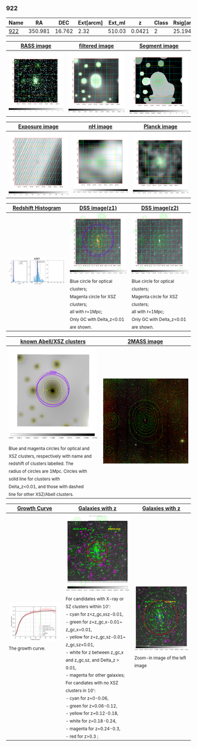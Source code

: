 <div STYLE="page-break-after: always;"></div>

### 922

|Name          |RA          |DEC      | Ext[arcm] | Ext_ml | z    | Class| Rsig[arcmin] | CRsig[c/s] | CR500[c/s] | R500[Mpc] |L500[erg/s]|F500[erg/s/cm^2]| M500[Msun]|Tx[keV]|beta|GC(XSZ,Delta_z<0.01)| GC(OPT,Delta_z<0.01)|GC|alias|
|--------------|------------|------------|---|---|-----------|--------|------|------|----|----|----|----|----|----|----|----|----|----|---|
|[922](script/922.md)     | 350.981       | 16.762       | 2.32    | 510.03   | 0.0421 | 2   | 25.194 |1.167 |1.115 |0.903 |8.454e+43 |2.040e-11 |2.182e+14 |3.512 |0.669 |Tar, |Wen, |Tar, |k267|

|[RASS image](../image/922/922_img.pdf)|[filtered image](../image/922/922_fil.pdf)|[Segment image](../image/922/922_seg.pdf)|
|-------------------|--------------------|-------------------|
| <img src="../image/922/922_img.png" width="300">  | <img src="../image/922/922_fil.png" width="300">   | <img src="../image/922/922_seg.png" width="300">  |

|[Exposure image](../image/922/922_mex.pdf)| [nH image](../image/922/922_nh.pdf)| [Planck image](../image/922/922_p.pdf)|
|-------------------|--------------------|-------------------|
|<img src="../image/922/922_mex.png" width="300">   | <img src="../image/922/922_nh.png" width="300">    | <img src="../image/922/922_p.png" width="300"> |

|[Redshift Histogram](../image/922/922_zg.pdf) | [DSS image(z1)](../image/922/922_dss_z1.pdf)      |  [DSS image(z2)](../image/922/922_dss_z2.pdf)    |
|-------------------|--------------------|-------------------|
|<img src="../image/922/922_zg.png" width="300"> |<img src="../image/922/922_dss_z1.png" width="300"> <sub><br>Blue circle for optical clusters; <br>Magenta circle for XSZ clusters; <br>all with r=1Mpc; <br>Only GC with Delta_z<0.01 are shown. </sub>| <img src="../image/922/922_dss_z2.png" width="300"><sub><br>Blue circle for optical clusters; <br>Magenta circle for XSZ clusters; <br>all with r=1Mpc; <br>Only GC with Delta_z<0.01 are shown. </sub> |

|[known Abell/XSZ clusters](../image/922/922_m.pdf) | [2MASS image](../image/922/922_2mass.pdf)      |
|-------------------|-------------------|
|<img src=../image/922/922_m.png width="300"> <sub><br>Blue and magenta circles for optical and <br>XSZ clusters, respectively with name and <br>redshift of clusters labelled. The <br>radius of circles are 1Mpc. Circles with <br>solid line for clusters with <br>Delta_z<0.01, and those with dashed <br>line for other XSZ/Abell clusters.        </sub>|<img src="../image/922/922_2mass.png" width="300">  |

|[Growth Curve](../image/922/922_gca_all.png) |[Galaxies with z](../image/922/922_opt_ned.pdf) |[Galaxies with z](../image/922/922_opt_ned_zoom.pdf) |
|-------------------|-------------------|-------------------|
| <img src="../image/922/922_gca_all.png" width="300"> <sub><br>The growth curve.</sub>| <img src=../image/922/922_opt_ned.png width="300"> <br><sub> For candidates with X-ray or SZ clusters within 10': <br> - cyan for z<z_gc,xsz-0.01, <br> - green for z=z_gc,x-0.01~ z_gc,x+0.01, <br> - yellow for z=z_gc,sz-0.01~ z_gc,sz+0.01, <br> - white for z between z_gc,x and z_gc,sz, and Delta_z > 0.01, <br> - magenta for other galaxies; <br>For candiates with no XSZ clusters in 10': <br> - cyan for z=0-0.06, <br> - green for z=0.06-0.12, <br> - yellow for z=0.12-0.18, <br> - white for z=0.18-0.24, <br> - magenta for z=0.24-0.3, <br> - red for z>0.3 ;  </sub>|<img src=../image/922/922_opt_ned_zoom.png width="300">  <br><sub> Zoom-in image of the left image</sub>|




